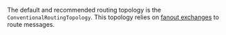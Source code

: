 The default and recommended routing topology is the `ConventionalRoutingTopology`. This topology relies on [fanout exchanges](https://www.rabbitmq.com/tutorials/amqp-concepts.html#exchange-fanout) to route messages. 
